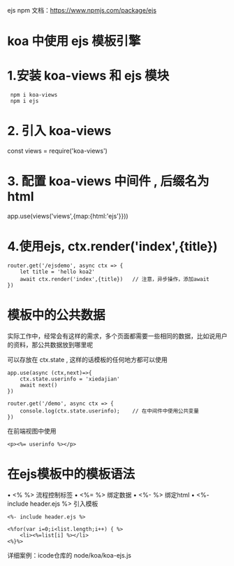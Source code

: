 
ejs npm 文档：https://www.npmjs.com/package/ejs

# koa 中使用 ejs 模板引擎

# 1.安装 koa-views 和 ejs 模块

```
 npm i koa-views
 npm i ejs
```

# 2. 引入 koa-views

const views = require('koa-views')

# 3. 配置 koa-views 中间件 , 后缀名为 html

app.use(views('views',{map:{html:'ejs'}}))


# 4.使用ejs,  ctx.render('index',{title})
```
router.get('/ejsdemo', async ctx => {
    let title = 'hello koa2'
    await ctx.render('index',{title})   // 注意，异步操作，添加await
})
```



# 模板中的公共数据

实际工作中，经常会有这样的需求，多个页面都需要一些相同的数据，比如说用户的资料，那公共数据放到哪里呢

可以存放在 ctx.state , 这样的话模板的任何地方都可以使用

```
app.use(async (ctx,next)=>{
    ctx.state.userinfo = 'xiedajian'
    await next()
})

router.get('/demo', async ctx => {
    console.log(ctx.state.userinfo);    // 在中间件中使用公共变量
})
```

在前端视图中使用

```
<p><%= userinfo %></p>
```



# 在ejs模板中的模板语法

• <% %>     流程控制标签
• <%= %>    绑定数据
• <%- %>    绑定html
• <%- include header.ejs %>    引入模板

```
<%- include header.ejs %> 

<%for(var i=0;i<list.length;i++) { %>
    <li><%=list[i] %></li>
<%}%>
```

详细案例：icode仓库的 node/koa/koa-ejs.js